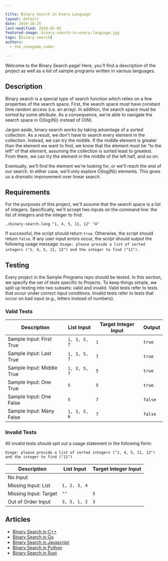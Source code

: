 ```yaml
---

title: Binary Search in Every Language
layout: default
date: 2019-10-25
last-modified: 2020-05-02
featured-image: binary-search-in-every-language.jpg
tags: [binary-search]
authors:
  - the_renegade_coder

---
```


Welcome to the Binary Search page! Here, you'll find a description of the project as well as a list of sample programs written in various languages.

## Description

Binary search is a special type of search function which relies on a few properties
of the search space. First, the search space must have constant time random access
(i.e. an array). In addition, the search space must be sorted by some attribute.
As a consequence, we're able to navigate the search space in O(log(N)) instead of
O(N). 

Jargon aside, binary search works by taking advantage of a sorted collection. As a result,
we don't have to search every element in the collection. Instead, we can try the middle.
If the middle element is greater than the element we want to find, we know that the element
must be "to the left" of that element, assuming the collection is sorted least to greatest. 
From there, we can try the element in the middle of the left half, and so on. 

Eventually, we'll find the element we're looking for, or we'll reach the end of our search.
In either case, we'll only explore O(log(N)) elements. This gives us a dramatic improvement
over linear search.


## Requirements

For the purposes of this project, we'll assume that the search space is a list of integers.
Specifically, we'll accept two inputs on the command line: the list of integers and the
integer to find:

```shell
./binary-search.lang "1, 4, 5, 11, 12" "4"
```

If successful, the script should return `true`. Otherwise, the script should return `false`. 
If any user input errors occur, the script should output the following usage message:
`Usage: please provide a list of sorted integers ("1, 4, 5, 11, 12") and the integer to find ("11")`.


## Testing

Every project in the Sample Programs repo should be tested. In this section, we specify the set of tests specific to Projects. To keep things simple, we split up testing into two subsets: valid and invalid. Valid tests refer to tests that occur under correct input conditions. Invalid tests refer to tests that occur on bad input (e.g., letters instead of numbers).

### Valid Tests

| Description               | List Input   | Target Integer Input | Output  |
| ------------------------- | ------------ | -------------------- | ------- |
| Sample Input: First True  | `1, 3, 5, 7` | `1`                  | `true`  |
| Sample Input: Last True   | `1, 3, 5, 7` | `7`                  | `true`  |
| Sample Input: Middle True | `1, 3, 5, 7` | `5`                  | `true`  |
| Sample Input: One True    | `5`          | `5`                  | `true`  |
| Sample Input: One False   | `5`          | `7`                  | `false` |
| Sample Input: Many False  | `1, 3, 5, 6` | `7`                  | `false` |


### Invalid Tests

All invalid tests should spit out a usage statement in the following
form: 

```
Usage: please provide a list of sorted integers ("1, 4, 5, 11, 12") and the integer to find ("11")
```

| Description           | List Input   | Target Integer Input |
| --------------------- | ------------ | -------------------- |
| No Input              |              |                      |
| Missing Input: List   | `1, 2, 3, 4` |                      |
| Missing Input: Target | `""`         | `5`                  |
| Out of Order Input    | `3, 5, 1, 2` | `3`                  |


## Articles

- [Binary Search in C++](https://sampleprograms.io/projects/binary-search/c-plus-plus)
- [Binary Search in Go](https://sampleprograms.io/projects/binary-search/go)
- [Binary Search in Javascript](https://sampleprograms.io/projects/binary-search/javascript)
- [Binary Search in Python](https://sampleprograms.io/projects/binary-search/python)
- [Binary Search in Rust](https://sampleprograms.io/projects/binary-search/rust)